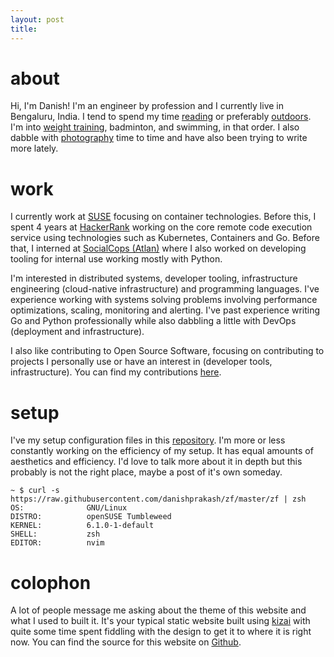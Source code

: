 ```yaml
---
layout: post
title:
---
```


# about

Hi, I'm Danish! I'm an engineer by profession and I currently live in Bengaluru, India. I tend to spend my time <a href="/reading">reading</a> or preferably <a href="https://www.strava.com/athletes/89607404">outdoors</a>. I'm into [weight training](https://www.hevy.com/user/danishprakash), badminton, and swimming, in that order. I also dabble with [photography](https://unsplash.com/@danishprakash/collections) time to time and have also been trying to write more lately.

# work

I currently work at <a href="https://suse.com/" target="_blank">SUSE</a> focusing on container technologies. Before this, I spent 4 years at <a href="https://www.hackerrank.com" target="_blank">HackerRank</a> working on the core remote code execution service using technologies such as Kubernetes, Containers and Go. Before that, I interned at <a href="https://atlan.com" target="_blank">SocialCops (Atlan)</a> where I also worked on developing tooling for internal use working mostly with Python.

I'm interested in distributed systems, developer tooling, infrastructure engineering (cloud-native infrastructure) and programming languages. I've experience working with systems solving problems involving performance optimizations, scaling, monitoring and alerting. I've past experience writing Go and Python professionally while also dabbling a little with DevOps (deployment and infrastructure).

I also like contributing to Open Source Software, focusing on contributing to projects I personally use or have an interest in (developer tools, infrastructure). You can find my contributions <a href="/code">here</a>.

# setup
I've my setup configuration files in this [repository](https://github.com/danishprakash/dotfiles). I'm more or less constantly working on the efficiency of my setup. It has equal amounts of aesthetics and efficiency. I'd love to talk more about it in depth but this probably is not the right place, maybe a post of it's own someday.

```
~ $ curl -s https://raw.githubusercontent.com/danishprakash/zf/master/zf | zsh
OS:              GNU/Linux
DISTRO:          openSUSE Tumbleweed
KERNEL:          6.1.0-1-default
SHELL:           zsh
EDITOR:          nvim
```

# colophon
A lot of people message me asking about the theme of this website and what I used to built it. It's your typical static website built using [kizai](https://github.com/danishprakash/kizai) with quite some time spent fiddling with the design to get it to where it is right now. You can find the source for this website on [Github](https://github.com/danishprakash/danishprakash.github.io).
